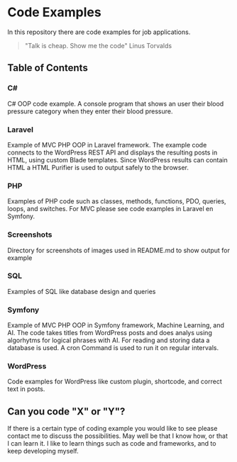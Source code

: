 
# Code Examples 

In this repository there are code examples for job applications.

> "Talk is cheap. Show me the code" Linus Torvalds

## Table of Contents

### C#

C# OOP code example. A console program that shows an user their blood pressure category when they enter their blood pressure.

### Laravel

Example of MVC PHP OOP in Laravel framework. The example code connects to the WordPress REST API and displays the resulting posts in HTML, using custom Blade templates.
Since WordPress results can contain HTML a HTML Purifier is used to output safely to the browser.

### PHP

Examples of PHP code such as classes, methods,  functions, PDO, queries, loops, and switches. For MVC please see code examples in Laravel en Symfony.

### Screenshots

Directory for screenshots of images used in README.md to show output for example

### SQL

Examples of SQL like database design and queries

### Symfony

Example of MVC PHP OOP in Symfony framework, Machine Learning, and AI. The code takes titles from WordPress posts and does analys using algorhytms for logical phrases with AI. For reading and storing data a database is used. A cron Command is used to run it on regular intervals. 

### WordPress

Code examples for WordPress like custom plugin, shortcode, and correct text in posts.

## Can you code "X" or "Y"?

If there is a certain type of coding example you would like to see please contact me to discuss the possibilities.
May well be that I know how, or that I can learn it. I like to learn things such as code and frameworks, and to keep developing myself.







